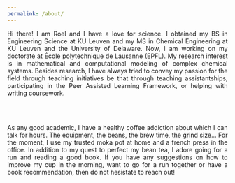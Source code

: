 ```yaml
---
permalink: /about/
---
```


<div style="text-align: justify">

Hi there! I am Roel and I have a love for science. I obtained my BS in Engineering Science at KU Leuven and my MS in Chemical Engineering at KU Leuven and the University of Delaware. Now, I am working on my doctorate at École polytechnique de Lausanne (EPFL). My research interest is in mathematical and computational modeling of complex chemical systems. Besides research, I have always tried to convey my passion for the field through teaching initiatives be that through teaching assistantships, participating in the Peer Assisted Learning Framework, or helping with writing coursework.

<br>
<br>

As any good academic, I have a healthy coffee addiction about which I can talk for hours. The equipment, the beans, the brew time, the grind size...  For the moment, I use my trusted moka pot at home and a french press in the office. In addition to my quest to perfect my bean tea, I adore going for a run and reading a good book. If you have any suggestions on how to improve my cup in the morning, want to go for a run together or have a book recommendation, then do not hesistate to reach out!

</div>
